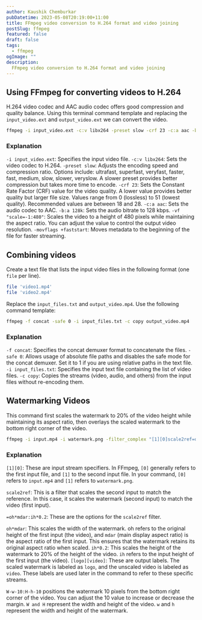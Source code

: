 ```yaml
---
author: Kaushik Chemburkar
pubDatetime: 2023-05-08T20:19:00+11:00
title: FFmpeg video conversion to H.264 format and video joining
postSlug: ffmpeg
featured: false
draft: false
tags:
  - ffmpeg
ogImage: ""
description:
  FFmpeg video conversion to H.264 format and video joining
---
```


## Using FFmpeg for converting videos to H.264

H.264 video codec and AAC audio codec offers good compression and quality balance. Using this terminal command template and replacing the `input_video.ext` and `output_video.ext` we can convert the video.

```bash
ffmpeg -i input_video.ext -c:v libx264 -preset slow -crf 23 -c:a aac -b:a 128k -vf "scale=-1:480" -movflags +faststart output_video.mp4
```

### Explanation

`-i input_video.ext`: Specifies the input video file.
`-c:v libx264`: Sets the video codec to H.264.
`-preset slow`: Adjusts the encoding speed and compression ratio. Options include: ultrafast, superfast, veryfast, faster, fast, medium, slow, slower, veryslow. A slower preset provides better compression but takes more time to encode.
`-crf 23`: Sets the Constant Rate Factor (CRF) value for the video quality. A lower value provides better quality but larger file size. Values range from 0 (lossless) to 51 (lowest quality). Recommended values are between 18 and 28.
`-c:a aac`: Sets the audio codec to AAC.
`-b:a 128k`: Sets the audio bitrate to 128 kbps.
`-vf "scale=-1:480"`: Scales the video to a height of 480 pixels while maintaining the aspect ratio. You can adjust the value to control the output video resolution.
`-movflags +faststart`: Moves metadata to the beginning of the file for faster streaming.

## Combining videos

Create a text file that lists the input video files in the following format (one `file` per line).

```bash
file 'video1.mp4'
file 'video2.mp4'
```

Replace the `input_files.txt` and `output_video.mp4`. Use the following command template:

```bash
ffmpeg -f concat -safe 0 -i input_files.txt -c copy output_video.mp4
```

### Explanation

`-f concat`: Specifies the concat demuxer format to concatenate the files.
`-safe 0`: Allows usage of absolute file paths and disables the safe mode for the concat demuxer. Set it to 1 if you are using relative paths in the text file.
`-i input_files.txt`: Specifies the input text file containing the list of video files.
`-c copy`: Copies the streams (video, audio, and others) from the input files without re-encoding them.

## Watermarking Videos

This command first scales the watermark to 20% of the video height while maintaining its aspect ratio, then overlays the scaled watermark to the bottom right corner of the video.

```bash
ffmpeg -i input.mp4 -i watermark.png -filter_complex "[1][0]scale2ref=oh*mdar:ih*0.2[logo][video];[video][logo]overlay=W-w-10:H-h-10" output_scaled.mp4
```

### Explanation

`[1][0]`: These are input stream specifiers. In FFmpeg, `[0]` generally refers to the first input file, and `[1]` to the second input file. In your command, `[0]` refers to `input.mp4` and `[1]` refers to `watermark.png`.

`scale2ref`: This is a filter that scales the second input to match the reference. In this case, it scales the watermark (second input) to match the video (first input).

`=oh*mdar:ih*0.2`: These are the options for the `scale2ref` filter.

`oh*mdar`: This scales the width of the watermark. oh refers to the original height of the first input (the video), and `mdar` (main display aspect ratio) is the aspect ratio of the first input. This ensures that the watermark retains its original aspect ratio when scaled.
`ih*0.2`: This scales the height of the watermark to 20% of the height of the video. `ih` refers to the input height of the first input (the video).
`[logo][video]`: These are output labels. The scaled watermark is labeled as `logo`, and the unscaled video is labeled as `video`. These labels are used later in the command to refer to these specific streams.

`W-w-10:H-h-10` positions the watermark 10 pixels from the bottom right corner of the video. You can adjust the 10 value to increase or decrease the margin.
`W and H` represent the width and height of the video.
`w` and `h` represent the width and height of the watermark.
